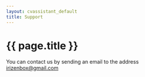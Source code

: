 ```yaml
---
layout: cvassistant_default
title: Support
---
```

<div>
<h1 class="header-title">{{ page.title }}</h1>
<p class="contact-us-introduction">
You can contact us by sending an email to the address <a href="mailto:irizenbox@gmail.com" name="email">irizenbox@gmail.com</a>
</p>
</div>
